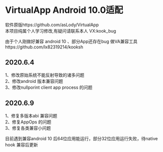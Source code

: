  #    VirtualApp Android 10.0适配

软件原版https://github.com/asLody/VirtualApp<br>
本项目纯属个人学习修改,有疑问请联系本人 VX:kook_bug

由于个人刚做好兼容 android 10 、部分App还存在bug 
做VA兼容工具https://github.com/lx82319214/kooksh

## 2020.6.4<br>
   1、修改原始系统不能反射导致的诸多问题<br>
   2、修改android 版本兼容问题<br>
   3、修改nullporint client app process 的问题<br>
   
## 2020.6.9<br>
   1、修复多版本abi 兼容问题<br>
   2、修复AppOps 的问题<br>
   3、修复各类兼容小问题<br>

目前遇到兼容android 10 后64位应用能运行，部分32位应用运行失败，待native hook 兼容后更新
